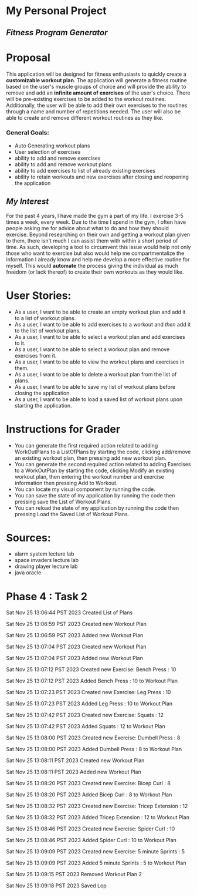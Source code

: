 # My Personal Project

## *Fitness Program Generator*

# Proposal

This application will be designed for fitness enthusiasts to quickly create a **customizable workout plan**. The application will generate a fitness routine based on the user's muscle groups of choice and will provide the ability to remove and add an **infinite amount of exercises** of the user's choice. There will be pre-existing exercises to be added to the workout routines. Additionally, the user will be able to add their own exercises to the routines through a name and number of repetitions needed. The user will also be able to create and remove different workout routines as they like.

### General Goals:
- Auto Generating workout plans
- User selection of exercises
- ability to add and remove exercises
- ability to add and remove workout plans
- ability to add exercises to list of already existing exercises
- ability to retain workouts and new exercises after closing and reopening the application

## *My Interest*
For the past 4 years, I have made the gym a part of my life. I exercise 3-5 times a week, every week. Due to the time I spend in the gym, I often have people asking me for advice about what to do and how they should exercise. Beyond researching on their own and getting a workout plan given to them, there isn't much I can assist them with within a short period of time. As such, developing a tool to circumvent this issue would help not only those who want to exercise but also would help me compartmentalize the information I already know and help me develop a more effective routine for myself. This would **automate** the process giving the individual as much freedom (or lack thereof) to create their own workouts as they would like.

# User Stories:
- As a user, I want to be able to create an empty workout plan and add it to a list of workout plans.
- As a user, I want to be able to add exercises to a workout and *then* add it to the list of workout plans.
- As a user, I want to be able to select a workout plan and add exercises to it.
- As a user, I want to be able to select a workout plan and remove exercises from it.
- As a user, I want to be able to view the workout plans and exercises in them.
- As a user, I want to be able to delete a workout plan from the list of plans.
- As a user, I want to be able to save my list of workout plans before closing the application.
- As a user, I want to be able to load a saved list of workout plans upon starting the application.


# Instructions for Grader

- You can generate the first required action related to adding WorkOutPlans to a ListOfPlans by starting the code, clicking add/remove an existing workout plan, then pressing add new workout plan.
- You can generate the second required action related to adding Exercises to a WorkOutPlan by starting the code, clicking Modify an existing workout plan, then entering the workout number and exercise information then pressing Add to Workout.
- You can locate my visual component by running the code.
- You can save the state of my application by running the code then pressing save the List of Workout Plans.
- You can reload the state of my application by running the code then pressing Load the Saved List of Workout Plans.

# Sources:
- alarm system lecture lab
- space invaders lecture lab
- drawing player lecture lab
- java oracle

# Phase 4 : Task 2
Sat Nov 25 13:06:44 PST 2023
Created List of Plans

Sat Nov 25 13:06:59 PST 2023
Created new Workout Plan

Sat Nov 25 13:06:59 PST 2023
Added new Workout Plan

Sat Nov 25 13:07:04 PST 2023
Created new Workout Plan

Sat Nov 25 13:07:04 PST 2023
Added new Workout Plan

Sat Nov 25 13:07:12 PST 2023
Created new Exercise: Bench Press : 10

Sat Nov 25 13:07:12 PST 2023
Added Bench Press : 10 to Workout Plan

Sat Nov 25 13:07:23 PST 2023
Created new Exercise: Leg Press : 10

Sat Nov 25 13:07:23 PST 2023
Added Leg Press : 10 to Workout Plan

Sat Nov 25 13:07:42 PST 2023
Created new Exercise: Squats : 12

Sat Nov 25 13:07:42 PST 2023
Added Squats : 12 to Workout Plan

Sat Nov 25 13:08:00 PST 2023
Created new Exercise: Dumbell Press : 8

Sat Nov 25 13:08:00 PST 2023
Added Dumbell Press : 8 to Workout Plan

Sat Nov 25 13:08:11 PST 2023
Created new Workout Plan

Sat Nov 25 13:08:11 PST 2023
Added new Workout Plan

Sat Nov 25 13:08:20 PST 2023
Created new Exercise: Bicep Curl : 8

Sat Nov 25 13:08:20 PST 2023
Added Bicep Curl : 8 to Workout Plan

Sat Nov 25 13:08:32 PST 2023
Created new Exercise: Tricep Extension : 12

Sat Nov 25 13:08:32 PST 2023
Added Tricep Extension : 12 to Workout Plan

Sat Nov 25 13:08:46 PST 2023
Created new Exercise: Spider Curl : 10

Sat Nov 25 13:08:46 PST 2023
Added Spider Curl : 10 to Workout Plan

Sat Nov 25 13:09:09 PST 2023
Created new Exercise: 5 minute Sprints : 5

Sat Nov 25 13:09:09 PST 2023
Added 5 minute Sprints : 5 to Workout Plan

Sat Nov 25 13:09:15 PST 2023
Removed Workout Plan 2

Sat Nov 25 13:09:18 PST 2023
Saved Lop